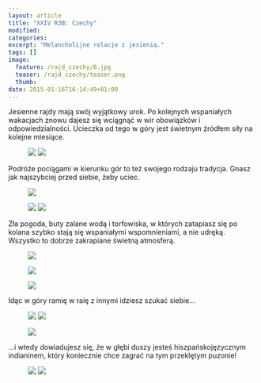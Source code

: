```yaml
---
layout: article
title: "XXIV R3B: Czechy"
modified:
categories: 
excerpt: "Melancholijne relacje z jesienią."
tags: []
image:
  feature: /rajd_czechy/8.jpg
  teaser: /rajd_czechy/teaser.png
  thumb:
date: 2015-01-16T16:14:49+01:00
---
```


Jesienne rajdy mają swój wyjątkowy urok. Po kolejnych wspaniałych wakacjach znowu dajesz się wciągnąć w wir obowiązków i odpowiedzialności. Ucieczka od tego w góry jest świetnym źródłem siły na kolejne miesiące.

<figure class="half">
<img src="http://nikodamn.github.com/images/rajd_czechy/1.jpg">
<img src="http://nikodamn.github.com/images/rajd_czechy/14.jpg">
</figure>

Podróże pociągami w kierunku gór to też swojego rodzaju tradycja. Gnasz jak najszybciej przed siebie, żeby uciec.

<figure>
<img src="http://nikodamn.github.com/images/rajd_czechy/3.jpg">
</figure>

<figure class="half">
<img src="http://nikodamn.github.com/images/rajd_czechy/2.jpg">
<img src="http://nikodamn.github.com/images/rajd_czechy/7.jpg">
</figure>

Zła pogoda, buty zalane wodą i torfowiska, w których zatapiasz się po kolana szybko stają się wspaniałymi wspomnieniami, a nie udręką. Wszystko to dobrze zakrapiane świetną atmosferą.

<figure>
<img src="http://nikodamn.github.com/images/rajd_czechy/16.jpg">
</figure>

<figure>
<img src="http://nikodamn.github.com/images/rajd_czechy/4.jpg">
</figure>

<figure>
<img src="http://nikodamn.github.com/images/rajd_czechy/10.jpg">
</figure>

Idąc w góry ramię w raię z innymi idziesz szukać siebie...

<figure class="half">
<img src="http://nikodamn.github.com/images/rajd_czechy/12.jpg">
<img src="http://nikodamn.github.com/images/rajd_czechy/13.jpg">
</figure>

<figure>
<img src="http://nikodamn.github.com/images/rajd_czechy/9.jpg">
</figure>

...i wtedy dowiadujesz się, że w głębi duszy jesteś hiszpańskojęzycznym indianinem, który koniecznie chce zagrać na tym przeklętym puzonie!

<figure class="half">
<img src="http://nikodamn.github.com/images/rajd_czechy/11.jpg">
<img src="http://nikodamn.github.com/images/rajd_czechy/5.jpg">
</figure>